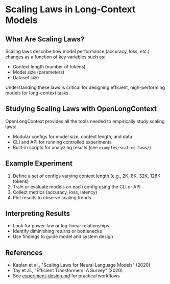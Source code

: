 # Scaling Laws in Long-Context Models

## What Are Scaling Laws?

Scaling laws describe how model performance (accuracy, loss, etc.) changes as a function of key variables such as:
- Context length (number of tokens)
- Model size (parameters)
- Dataset size

Understanding these laws is critical for designing efficient, high-performing models for long-context tasks.

## Studying Scaling Laws with OpenLongContext

OpenLongContext provides all the tools needed to empirically study scaling laws:
- Modular configs for model size, context length, and data
- CLI and API for running controlled experiments
- Built-in scripts for analyzing results (see `examples/scaling_laws/`)

## Example Experiment

1. Define a set of configs varying context length (e.g., 2K, 8K, 32K, 128K tokens)
2. Train or evaluate models on each config using the CLI or API
3. Collect metrics (accuracy, loss, latency)
4. Plot results to observe scaling trends

## Interpreting Results

- Look for power-law or log-linear relationships
- Identify diminishing returns or bottlenecks
- Use findings to guide model and system design

## References

- Kaplan et al., "Scaling Laws for Neural Language Models" (2020)
- Tay et al., "Efficient Transformers: A Survey" (2020)
- See [experiment-design.md](experiment-design.md) for practical workflows
